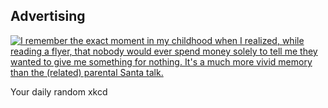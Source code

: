 ## Advertising
[![I remember the exact moment in my childhood when I realized, while reading a flyer, that nobody would ever spend money solely to tell me they wanted to give me something for nothing. It's a much more vivid memory than the (related) parental Santa talk.](https://imgs.xkcd.com/comics/mathematically_annoying.png)](https://xkcd.com/870/ "I remember the exact moment in my childhood when I realized, while reading a flyer, that nobody would ever spend money solely to tell me they wanted to give me something for nothing. It's a much more vivid memory than the (related) parental Santa talk.")

Your daily random xkcd
